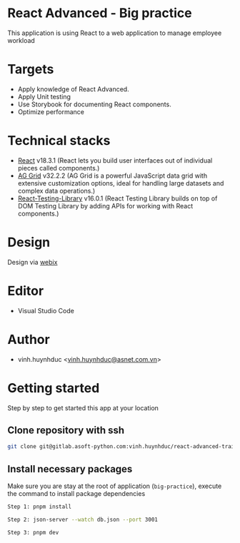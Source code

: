 # React Advanced - Big practice

This application is using React to a web application to manage employee workload

# Targets

- Apply knowledge of React Advanced.
- Apply Unit testing 
- Use Storybook for documenting React components.
- Optimize performance

# Technical stacks

- [React](https://react.dev/) v18.3.1 (React lets you build user interfaces out of individual pieces called components.)
- [AG Grid](https://www.ag-grid.com/) v32.2.2 (AG Grid is a powerful JavaScript data grid with extensive customization options, ideal for handling large datasets and complex data operations.)
- [React-Testing-Library](https://testing-library.com/docs/react-testing-library/intro/) v16.0.1 (React Testing Library builds on top of DOM Testing Library by adding APIs for working with React components.)

# Design

Design via [webix](<https://webix.com/demos/team-progress/#!/top/dashboard>)

# Editor

- Visual Studio Code

# Author

- vinh.huynhduc <[vinh.huynhduc@asnet.com.vn](vinh.huynhduc@asnet.com.vn)>

# Getting started

Step by step to get started this app at your location

## Clone repository with ssh

```bash
git clone git@gitlab.asoft-python.com:vinh.huynhduc/react-advanced-training.git
```

## Install necessary packages

Make sure you are stay at the root of application (`big-practice`), execute the command
to install package dependencies

```bash
Step 1: pnpm install
```

```bash
Step 2: json-server --watch db.json --port 3001
```

```bash
Step 3: pnpm dev
```
